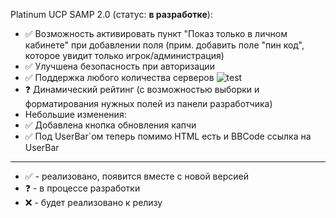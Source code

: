 Platinum UCP SAMP 2.0 (статус: **в разработке**):
* :white_check_mark: Возможность активировать пункт "Показ только в личном кабинете" при добавлении поля (прим. добавить поле "пин код", которое увидит только игрок/администрация) 
* :white_check_mark: Улучшена безопасность при авторизации
* :white_check_mark:  Поддержка любого количества серверов
![test](http://3.bp.blogspot.com/-AMpo1majfgw/VQ28imc_7EI/AAAAAAAAAKE/_L7yqH3-RR0/s1600/%D0%A1%D0%BD%D0%B8%D0%BC%D0%BE%D0%BA%2B%D1%8D%D0%BA%D1%80%D0%B0%D0%BD%D0%B0%2B(75).png)
* :question: Динамический рейтинг (с возможностью выборки и форматирования нужных полей из панели разработчика)
* Небольшие изменения:
 * :white_check_mark: Добавлена кнопка обновления капчи
 * :white_check_mark: Под UserBar`ом теперь помимо HTML есть и BBCode ссылка на UserBar
 
____
* :white_check_mark: - реализовано, появится вместе с новой версией
* :question: - в процессе разработки
* :x: - будет реализовано к релизу
